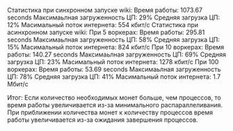 Статистика при синхронном запуске wiki:
Время работы: 1073.67 seconds
Максимаьлная загруженность ЦП: 29%
Средняя загрузка ЦП: 12% 
Масимальный поток интернета: 554 кбит/с
Статистика при асинхронном запуске wiki:
При 5 воркерах:
Время работы: 295.81 seconds
Максимаьлная загруженность ЦП: 58%
Средняя загрузка ЦП: 15% 
Масимальный поток интернета: 824 кбит/с
При 10 воркерах:
Время работы: 140.27 seconds
Максимаьлная загруженность ЦП: 69%
Средняя загрузка ЦП: 23% 
Масимальный поток интернета: 1278 кбит/с
При 100 воркерах:
Время работы: 53.69 seconds
Максимаьлная загруженность ЦП: 78%
Средняя загрузка ЦП: 41% 
Масимальный поток интернета: 1.7 Мбит/с

Итог:
Если количество необходимых монет больше, чем процессов, то время работы увеличивается из-за минимального распараллеливания.
При приближении количества монет к количеству процессов время работы увеличивается из-за ожидания завершения процессов.
